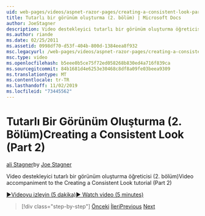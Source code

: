 ```yaml
---
uid: web-pages/videos/aspnet-razor-pages/creating-a-consistent-look-part-2
title: Tutarlı bir görünüm oluşturma (2. bölüm) | Microsoft Docs
author: JoeStagner
description: Video destekleyici tutarlı bir görünüm oluşturma öğreticisi (2. bölüm)
ms.author: riande
ms.date: 02/25/2011
ms.assetid: 0998df70-d53f-404b-800d-1384eea8f932
msc.legacyurl: /web-pages/videos/aspnet-razor-pages/creating-a-consistent-look-part-2
msc.type: video
ms.openlocfilehash: b5eee0b5ce75f72ed058268b830ed4a716f839ca
ms.sourcegitcommit: 84b1681d4e6253e30468c8df8a09fe03beea9309
ms.translationtype: MT
ms.contentlocale: tr-TR
ms.lasthandoff: 11/02/2019
ms.locfileid: "73445562"
---
```

# <a name="creating-a-consistent-look-part-2"></a><span data-ttu-id="119c8-103">Tutarlı Bir Görünüm Oluşturma (2. Bölüm)</span><span class="sxs-lookup"><span data-stu-id="119c8-103">Creating a Consistent Look (Part 2)</span></span>

<span data-ttu-id="119c8-104">[ali Stagner](https://github.com/JoeStagner)</span><span class="sxs-lookup"><span data-stu-id="119c8-104">by [Joe Stagner](https://github.com/JoeStagner)</span></span>

<span data-ttu-id="119c8-105">Video destekleyici tutarlı bir görünüm oluşturma öğreticisi (2. bölüm)</span><span class="sxs-lookup"><span data-stu-id="119c8-105">Video accompaniment to the Creating a Consistent Look tutorial (Part 2)</span></span>

<span data-ttu-id="119c8-106">[&#9654;Videoyu izleyin (5 dakika)](https://channel9.msdn.com/Blogs/ASP-NET-Site-Videos/creating-a-consistent-look-(part-2))</span><span class="sxs-lookup"><span data-stu-id="119c8-106">[&#9654; Watch video (5 minutes)](https://channel9.msdn.com/Blogs/ASP-NET-Site-Videos/creating-a-consistent-look-(part-2))</span></span>

> [!div class="step-by-step"]
> <span data-ttu-id="119c8-107">[Önceki](creating-a-consistent-look-part-1.md)
> [İleri](working-with-forms-part-1.md)</span><span class="sxs-lookup"><span data-stu-id="119c8-107">[Previous](creating-a-consistent-look-part-1.md)
[Next](working-with-forms-part-1.md)</span></span>
